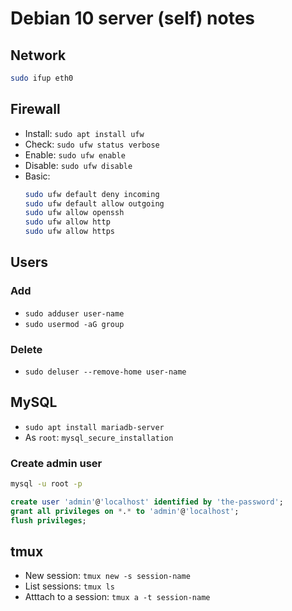 # Debian 10 server (self) notes

## Network

```sh
sudo ifup eth0
```

## Firewall

+ Install: `sudo apt install ufw`
+ Check: `sudo ufw status verbose`
+ Enable: `sudo ufw enable`
+ Disable: `sudo ufw disable`
+ Basic:
	```sh
	sudo ufw default deny incoming
	sudo ufw default allow outgoing
	sudo ufw allow openssh
	sudo ufw allow http
	sudo ufw allow https
	```

## Users

### Add

+ `sudo adduser user-name`
+ `sudo usermod -aG group`

### Delete

+ `sudo deluser --remove-home user-name`


## MySQL

+ `sudo apt install mariadb-server`
+ As `root`: `mysql_secure_installation`

### Create admin user


```sh
mysql -u root -p

```

```sql
create user 'admin'@'localhost' identified by 'the-password';
grant all privileges on *.* to 'admin'@'localhost';
flush privileges;
```

## tmux

+ New session: `tmux new -s session-name`
+ List sessions: `tmux ls`
+ Atttach to a session: `tmux a -t session-name`

